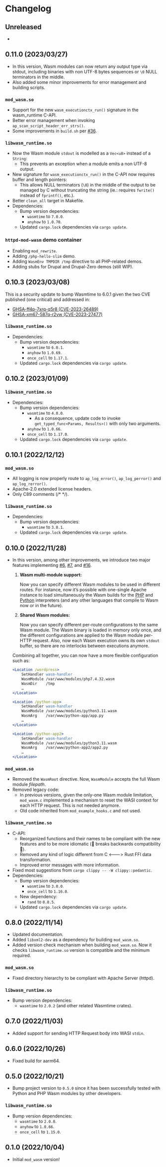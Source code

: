 # Changelog

## Unreleased

-

## 0.11.0 (2023/03/27)

- In this version, Wasm modules can now return any output type via stdout, including binaries with non UTF-8 bytes sequences or `\0` NULL terminators in the middle.
- Also added some minor improvements for error management and building scripts.

### `mod_wasm.so`
- Support for the new `wasm_executionctx_run()` signature in the wasm_runtime C-API.
- Better error management when invoking `ap_scan_script_header_err_strs()`.
- Some improvements in `build.sh` per [#36](https://github.com/vmware-labs/mod_wasm/issues/36).

### `libwasm_runtime.so`
- Now the Wasm module `stdout` is modelled as a `Vec<u8>` instead of a `String`:
  - This prevents an exception when a module emits a non UTF-8 output.
- New signature for `wasm_executionctx_run()` in the C-API now requires buffer and length pointers:
  - This allows NULL terminators (`\0`) in the middle of the output to be managed by C without truncating the string (ie.: requires `fwrite()` instead of `fprintf()`, etc.).
- Better `clean_all` target in Makefile.
- Dependencies:
  - Bump version dependencies:
    - `wasmtime` to `7.0.0`.
    - `anyhow` to `1.0.70`.
  - Updated `cargo.lock` dependencies via `cargo update`.

### `httpd-mod-wasm` demo container
- Enabling `mod_rewrite`.
- Adding `/php-hello-slim` demo.
- Adding `WasmEnv TMPDIR /tmp` directive to all PHP-related demos.
- Adding stubs for Drupal and Drupal-Zero demos (still WIP).


## 0.10.3 (2023/03/08)

This is a security update to bump Wasmtime to 6.0.1 given the two CVE published (one critical) and addressed in:
 - [GHSA-ff4p-7xrq-q5r8 (CVE-2023-26489)](https://github.com/bytecodealliance/wasmtime/security/advisories/GHSA-ff4p-7xrq-q5r8)
 - [GHSA-xm67-587q-r2vw (CVE-2023-27477)](https://github.com/bytecodealliance/wasmtime/security/advisories/GHSA-xm67-587q-r2vw)


### `libwasm_runtime.so`
- Dependencies:
  - Bump version dependencies:
    - `wasmtime` to `6.0.1`.
    - `anyhow` to `1.0.69`.
    - `once_cell` to `1.17.1`.
  - Updated `cargo.lock` dependencies via `cargo update`.


## 0.10.2 (2023/01/09)

### `libwasm_runtime.so`
- Dependencies:
  - Bump version dependencies:
    - `wasmtime` to `4.0.0`.
      - As a consequence, update code to invoke `get_typed_func<Params, Results>()` with only two arguments.
    - `anyhow` to `1.0.66`.
    - `once_cell` to `1.17.0`.
  - Updated `cargo.lock` dependencies via `cargo update`.

## 0.10.1 (2022/12/12)

### `mod_wasm.so`
- All logging is now properly route to `ap_log_error()`, `ap_log_perror()` and `ap_log_rerror()`.
- Apache-2.0 extended license headers.
- Only C89 comments (/* */).

### `libwasm_runtime.so`
- Dependencies:
  - Bump version dependencies:
    - `wasmtime` to `3.0.1`.
  - Updated `cargo.lock` dependencies via `cargo update`.

## 0.10.0 (2022/11/28)

- In this version, among other improvements, we introduce two major features implementing [#6](https://github.com/vmware-labs/mod_wasm/issues/6), [#7](https://github.com/vmware-labs/mod_wasm/issues/7), and [#16](https://github.com/vmware-labs/mod_wasm/issues/16).
  1. **Wasm multi-module support:**
   
     Now you can specify different Wasm modules to be used in different routes. For instance, now it’s possible with one-single Apache instance to load simultaneously the Wasm builds for the [PHP](https://github.com/vmware-labs/webassembly-language-runtimes/releases) and [Python](https://github.com/tiran/cpython-wasm-test/releases) interpreters (and any other languages that compile to Wasm now or in the future). 

  2. **Shared Wasm modules:** 
   
     Now you can specify different per-route configurations to the same Wasm module. The Wasm binary is loaded in memory only once, and the different configurations are applied to the Wasm module per-HTTP request. Also, now each Wasm execution owns its own `stdout` buffer, so there are no interlocks between executions anymore.


  Combining all together, you can now have a more flexible configuration such as: 

    ```apache
    <Location /wordpress> 
        SetHandler wasm-handler 
        WasmModule /var/www/modules/php7.4.32.wasm 
        WasmDir    /tmp 
        … 
    </Location> 

    <Location /python-app> 
        SetHandler wasm-handler 
        WasmModule /var/www/modules/python3.11.wasm 
        WasmArg    /var/www/python-app/app.py 
        … 
    </Location> 

    <Location /python-app2> 
        SetHandler wasm-handler 
        WasmModule /var/www/modules/python3.11.wasm 
        WasmArg    /var/www/python-app2/app2.py 
        … 
    </Location> 
    ```

### `mod_wasm.so`
- Removed the `WasmRoot` directive. Now, `WasmModule` accepts the full Wasm module *filepath*.
- Removed legacy code:
  - In previous versions, given the only-one Wasm module limitation, `mod_wasm.c` implemented a mechanism to reset the WASI context for each HTTP request. This is not needed anymore.
  - Old code inherited from `mod_example_hooks.c` and not used.

### `libwasm_runtime.so`
- C-API:
  - Reorganized functions and their names to be compliant with the new features and to be more idiomatic (🚨 breaks backwards compatibility 🚨).
  - Removed any kind of logic different from C <---> Rust FFI data transformation.
  - Improved error messages with more information.
- Fixed most suggestions from `cargo clippy -- -W clippy::pedantic`.
- Dependencies:
  - Bump version dependencies:
    - `wasmtime` to `3.0.0`.
    - `once_cell` to `1.16.0`.
  - New dependency:
    - `rand` to `0.8.5`.
  - Updated `cargo.lock` dependencies via `cargo update`.

## 0.8.0 (2022/11/14)

- Updated documentation.
- Added `libxml2-dev` as a dependency for building `mod_wasm.so`.
- Added version check mechanism when building `mod_wasm.so`. Now it checks `libwasm_runtime.so` version is compatible and the minimum required.
  
### `mod_wasm.so`
- Fixed directory hierarchy to be compliant with Apache Server (httpd).
  
### `libwasm_runtime.so`
- Bump version dependencies:
    - `wasmtime` to `2.0.2` (and other related Wasmtime crates).

## 0.7.0 (2022/11/03)

- Added support for sending HTTP Request body into WASI `stdin`.

## 0.6.0 (2022/10/26)

- Fixed build for aarm64.

## 0.5.0 (2022/10/21)

- Bump project version to `0.5.0` since it has been successfully tested with Python and PHP Wasm modules by other developers.

### `libwasm_runtime.so`
- Bump version dependencies:
    - `wasmtime` to `2.0.0`.
    - `anyhow` to `1.0.66`.
    - `once_cell` to `1.15.0`.

## 0.1.0 (2022/10/04)

- Initial `mod_wasm` version!
